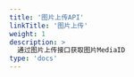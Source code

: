 ```yaml
---
title: '图片上传API'
linkTitle: '图片上传'
weight: 1
description: >
  通过图片上传接口获取图片MediaID
type: 'docs'
---
```

